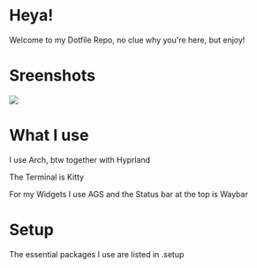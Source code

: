 # Heya!

Welcome to my Dotfile Repo, no clue why you're here, but enjoy!

# Sreenshots

![](assets/20240707_194056_Desktop.png)

# What I use

I use Arch, btw together with Hyprland

The Terminal is Kitty

For my Widgets I use AGS and the Status bar at the top is Waybar

# Setup

The essential packages I use are listed in .setup
